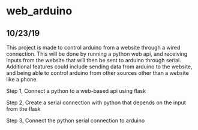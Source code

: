 # web_arduino
10/23/19
-------------------------------------------------------------------------------------------------------------------------------
This project is made to control arduino from a website through a wired connection. This will be done by running a python web api, and receiving inputs from the website that will then be sent to arduino through serial. Additional features could include sending data from arduino to the website, and being able to control arduino from other sources other than a website like a phone.

Step 1,
Connect a python to a web-based api using flask

Step 2,
Create a serial connection with python that depends on the input from the flask

Step 3,
Connect the python serial connection to arduino

